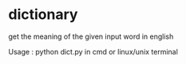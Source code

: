 # dictionary
get the meaning of the given input word in english 


Usage : python dict.py
in cmd or linux/unix terminal
